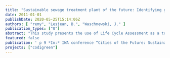 ```yaml
---
title: "Sustainable sewage treatment plant of the future: Identifying global warming and energy optimization potentials with Life Cycle Assessment"
date: 2011-01-01
publishDate: 2020-05-25T15:14:06Z
authors: [ "remy", "Lesjean, B.", "Waschnewski, J." ]
publication_types: ["0"]
abstract: "This study presents the use of Life Cycle Assessment as a tool to quantify the environmental impacts of processes for wastewater treatment. In a case study, the sludge treatment line of a large sewage treatment plant is analysed in energy demand and the emission of greenhouse gases. Results show that the existing process is positive in energy balance (+166 MJ/PECOD*a) and GHG emissions (+19 kg CO2-eq/PECOD*a) by supplying secondary products such as electricity from biogas production and substituting fossil fuels in incineration. However, disposal routes for stabilised sludge differ considerably in their environmental impacts. In total, LCA proves to be a suitable tool to support future investment decisions with information of environmental relevance on the impact of WWTPs, but also larger urban water systems."
featured: false
publication: ' p 9 *In:* IWA conference “Cities of the Future: Sustainable urban planning and water management”. Stockholm. 22-25 May 2011'
projects: ["codigreen"]
---
```


